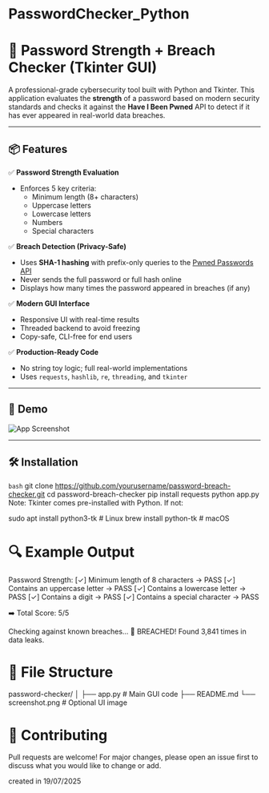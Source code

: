 # PasswordChecker_Python

# 🔐 Password Strength + Breach Checker (Tkinter GUI)

A professional-grade cybersecurity tool built with Python and Tkinter. This application evaluates the **strength** of a password based on modern security standards and checks it against the **Have I Been Pwned** API to detect if it has ever appeared in real-world data breaches.

---

## 📦 Features

✅ **Password Strength Evaluation**  
- Enforces 5 key criteria:
  - Minimum length (8+ characters)
  - Uppercase letters
  - Lowercase letters
  - Numbers
  - Special characters

✅ **Breach Detection (Privacy-Safe)**  
- Uses **SHA-1 hashing** with prefix-only queries to the [Pwned Passwords API](https://haveibeenpwned.com/API/v3#SearchingPwnedPasswordsByRange)
- Never sends the full password or full hash online
- Displays how many times the password appeared in breaches (if any)

✅ **Modern GUI Interface**  
- Responsive UI with real-time results
- Threaded backend to avoid freezing
- Copy-safe, CLI-free for end users

✅ **Production-Ready Code**  
- No string toy logic; full real-world implementations
- Uses `requests`, `hashlib`, `re`, `threading`, and `tkinter`

---

## 🚀 Demo

![App Screenshot](screenshot.png) <!-- Optional: Add your screenshot file -->

---

## 🛠️ Installation

```bash```
git clone https://github.com/yourusername/password-breach-checker.git
cd password-breach-checker
pip install requests
python app.py
Note: Tkinter comes pre-installed with Python. If not:

sudo apt install python3-tk    # Linux
brew install python-tk         # macOS

# 🔍 Example Output

Password Strength:
[✓] Minimum length of 8 characters → PASS
[✓] Contains an uppercase letter → PASS
[✓] Contains a lowercase letter → PASS
[✓] Contains a digit → PASS
[✓] Contains a special character → PASS

➡️  Total Score: 5/5

Checking against known breaches...
🚨 BREACHED! Found 3,841 times in data leaks.
# 📁 File Structure
password-checker/
│
├── app.py           # Main GUI code
├── README.md
└── screenshot.png   # Optional UI image

# 🤝 Contributing
Pull requests are welcome! For major changes, please open an issue first to discuss what you would like to change or add.



created in 19/07/2025
